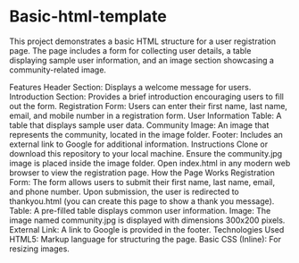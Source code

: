 # Basic-html-template
This project demonstrates a basic HTML structure for a user registration page. The page includes a form for collecting user details, a table displaying sample user information, and an image section showcasing a community-related image.

Features
Header Section: Displays a welcome message for users.
Introduction Section: Provides a brief introduction encouraging users to fill out the form.
Registration Form: Users can enter their first name, last name, email, and mobile number in a registration form.
User Information Table: A table that displays sample user data.
Community Image: An image that represents the community, located in the image folder.
Footer: Includes an external link to Google for additional information.
Instructions
Clone or download this repository to your local machine.
Ensure the community.jpg image is placed inside the image folder.
Open index.html in any modern web browser to view the registration page.
How the Page Works
Registration Form: The form allows users to submit their first name, last name, email, and phone number. Upon submission, the user is redirected to thankyou.html (you can create this page to show a thank you message).
Table: A pre-filled table displays common user information.
Image: The image named community.jpg is displayed with dimensions 300x200 pixels.
External Link: A link to Google is provided in the footer.
Technologies Used
HTML5: Markup language for structuring the page.
Basic CSS (Inline): For resizing images.

